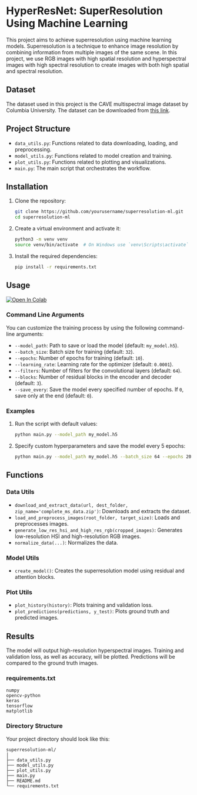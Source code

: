 # HyperResNet: SuperResolution Using Machine Learning

This project aims to achieve superresolution using machine learning models. Superresolution is a technique to enhance image resolution by combining information from multiple images of the same scene. In this project, we use RGB images with high spatial resolution and hyperspectral images with high spectral resolution to create images with both high spatial and spectral resolution.

## Dataset

The dataset used in this project is the CAVE multispectral image dataset by Columbia University. The dataset can be downloaded from [this link](https://www1.cs.columbia.edu/CAVE/databases/multispectral/zip/complete_ms_data.zip).

## Project Structure

- `data_utils.py`: Functions related to data downloading, loading, and preprocessing.
- `model_utils.py`: Functions related to model creation and training.
- `plot_utils.py`: Functions related to plotting and visualizations.
- `main.py`: The main script that orchestrates the workflow.

## Installation

1. Clone the repository:
   ```bash
   git clone https://github.com/yourusername/superresolution-ml.git
   cd superresolution-ml
   ```

2. Create a virtual environment and activate it:
   ```bash
   python3 -m venv venv
   source venv/bin/activate  # On Windows use `venv\Scripts\activate`
   ```

3. Install the required dependencies:
   ```bash
   pip install -r requirements.txt
   ```

## Usage

<a target="_blank" href="https://colab.research.google.com/github/itsitgroup/HyperResNet/blob/main/HyperResNet.ipynb">
<img src="https://colab.research.google.com/assets/colab-badge.svg" alt="Open In Colab"/>
</a>

### Command Line Arguments

You can customize the training process by using the following command-line arguments:

- `--model_path`: Path to save or load the model (default: `my_model.h5`).
- `--batch_size`: Batch size for training (default: `32`).
- `--epochs`: Number of epochs for training (default: `10`).
- `--learning_rate`: Learning rate for the optimizer (default: `0.0001`).
- `--filters`: Number of filters for the convolutional layers (default: `64`).
- `--blocks`: Number of residual blocks in the encoder and decoder (default: `3`).
- `--save_every`: Save the model every specified number of epochs. If `0`, save only at the end (default: `0`).

### Examples

1. Run the script with default values:
   ```bash
   python main.py --model_path my_model.h5
   ```

2. Specify custom hyperparameters and save the model every 5 epochs:
   ```bash
   python main.py --model_path my_model.h5 --batch_size 64 --epochs 20 --learning_rate 0.001 --filters 128 --blocks 4 --save_every 5
   ```

## Functions

### Data Utils

- `download_and_extract_data(url, dest_folder, zip_name='complete_ms_data.zip')`: Downloads and extracts the dataset.
- `load_and_preprocess_images(root_folder, target_size)`: Loads and preprocesses images.
- `generate_low_res_hsi_and_high_res_rgb(cropped_images)`: Generates low-resolution HSI and high-resolution RGB images.
- `normalize_data(...)`: Normalizes the data.

### Model Utils

- `create_model()`: Creates the superresolution model using residual and attention blocks.

### Plot Utils

- `plot_history(history)`: Plots training and validation loss.
- `plot_predictions(predictions, y_test)`: Plots ground truth and predicted images.

## Results

The model will output high-resolution hyperspectral images. Training and validation loss, as well as accuracy, will be plotted. Predictions will be compared to the ground truth images.

### requirements.txt

```plaintext
numpy
opencv-python
keras
tensorflow
matplotlib
```

### Directory Structure

Your project directory should look like this:

```
superresolution-ml/
│
├── data_utils.py
├── model_utils.py
├── plot_utils.py
├── main.py
├── README.md
└── requirements.txt
```